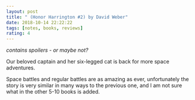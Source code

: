 ```yaml
---
layout: post
title: " (Honor Harrington #2) by David Weber"
date: 2018-10-14 22:22:22
tags: [notes, books, reviews]
rating: 4
---
```


_contains spoilers - or maybe not?_

Our beloved captain and her six-legged cat is back for more space adventures.

Space battles and regular battles are as amazing as ever, unfortunately the story is very similar in many ways to the previous one, and I am not sure what in the other 5-10 books is added.